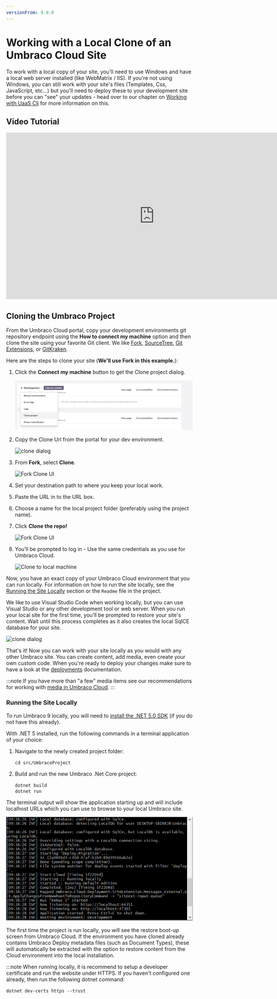 ```yaml
---
versionFrom: 9.0.0
---
```


# Working with a Local Clone of an Umbraco Cloud Site

To work with a local copy of your site, you'll need to use Windows and have a local web server installed (like WebMatrix / IIS). If you're not using Windows, you can still work with your site's files (Templates, Css, JavaScript, etc...) but you'll need to deploy these to your development site before you can "see" your updates - head over to our chapter on [Working with UaaS Cli](../Working-With-UaaS-Cli/) for more information on this.

## Video Tutorial

<iframe width="800" height="450" src="https://www.youtube.com/watch?v=e3spd6Nqrf8" frameborder="0" allow="accelerometer; autoplay; encrypted-media; gyroscope; picture-in-picture" allowfullscreen></iframe>

## Cloning the Umbraco Project

From the Umbraco Cloud portal, copy your development environments git repository endpoint using the **How to connect my machine** option and then clone the site using your favorite Git client. We like [Fork](https://git-fork.com/), [SourceTree](https://www.sourcetreeapp.com/), [Git Extensions](https://gitextensions.github.io), or [GitKraken](https://www.gitkraken.com/).

Here are the steps to clone your site (**We'll use Fork in this example.**):

1. Click the **Connect my machine** button to get the Clone project dialog.

    ![Connect my machine](images/connect-my-machine.png)

2. Copy the Clone Url from the portal for your dev environment.

    ![clone dialog](images/connect-my-machine-2.png)

3. From **Fork**, select **Clone**.

    ![Fork Clone UI](images/Fork-Clone.png)

4. Set your destination path to where you keep your local work.
5. Paste the URL in to the URL box.
6. Choose a name for the local project folder (preferably using the project name).
7. Click **Clone the repo!**

    ![Fork Clone UI](images/Fork-clone-2.png)
8. You’ll be prompted to log in - Use the same credentials as you use for Umbraco Cloud.

    ![Clone to local machine](images/clone-to-local.gif)

Now, you have an exact copy of your Umbraco Cloud environment that you can run locally. For information on how to run the site locally, see the [Running the Site Locally](#running-the-site-locally) section or the `Readme` file in the project.  

We like to use Visual Studio Code when working locally, but you can use Visual Studio or any other development tool or web server. When you run your local site for the first time, you’ll be prompted to restore your site's content. Wait until this process completes as it also creates the local SqlCE database for your site.

![clone dialog](images/restorecontent.jpg)

That's it! Now you can work with your site locally as you would with any other Umbraco site. You can create content, add media, even create your own custom code. When you're ready to deploy your changes make sure to have a look at the [deployments](../../Deployment/) documentation.

:::note
If you have more than "a few" media items see our recommendations for working with [media in Umbraco Cloud](../Media/).
:::

### Running the Site Locally

To run Umbraco 9 locally, you will need to [install the .NET 5.0 SDK](https://dotnet.microsoft.com/download) (if you do not have this already).

With .NET 5 installed, run the following commands in a terminal application of your choice:

1. Navigate to the newly created project folder:

    ```cli
    cd src/UmbracoProject
    ```

2. Build and run the new Umbraco .Net Core project:

    ```cli
    dotnet build
    dotnet run
    ```

The terminal output will show the application starting up and will include localhost URLs which you can use to browse to your local Umbraco site.

![Terminal Output](images/terminal-output.png)

The first time the project is run locally, you will see the restore boot-up screen from Umbraco Cloud. If the environment you have cloned already contains Umbraco Deploy metadata files (such as Document Types), these will automatically be extracted with the option to restore content from the Cloud environment into the local installation.

:::note
When running locally, it is recommend to setup a developer certificate and run the website under HTTPS. If you haven't configured one already, then run the following dotnet command:

```cli
dotnet dev-certs https --trust
```
